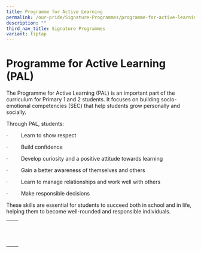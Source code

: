 ```yaml
---
title: Programme for Active Learning
permalink: /our-pride/Signature-Programmes/programme-for-active-learning/
description: ""
third_nav_title: Signature Programmes
variant: tiptap
---
```

<h1>Programme for Active Learning&nbsp; (PAL)</h1>
<p>The Programme for Active Learning (PAL) is an important part of the curriculum
for Primary 1 and 2 students. It focuses on building socio-emotional competencies
(SEC) that help students grow personally and socially.</p>
<p>Through PAL, students:</p>
<p>·&nbsp;&nbsp;&nbsp;&nbsp;&nbsp;&nbsp;&nbsp;&nbsp; Learn to show respect</p>
<p>·&nbsp;&nbsp;&nbsp;&nbsp;&nbsp;&nbsp;&nbsp;&nbsp; Build confidence</p>
<p>·&nbsp;&nbsp;&nbsp;&nbsp;&nbsp;&nbsp;&nbsp;&nbsp; Develop curiosity and
a positive attitude towards learning</p>
<p>·&nbsp;&nbsp;&nbsp;&nbsp;&nbsp;&nbsp;&nbsp;&nbsp; Gain a better awareness
of themselves and others</p>
<p>·&nbsp;&nbsp;&nbsp;&nbsp;&nbsp;&nbsp;&nbsp;&nbsp; Learn to manage relationships
and work well with others</p>
<p>·&nbsp;&nbsp;&nbsp;&nbsp;&nbsp;&nbsp;&nbsp;&nbsp; Make responsible decisions</p>
<p>These skills are essential for students to succeed both in school and
in life, helping them to become well-rounded and responsible individuals.</p>
<table style="minWidth: 50px">
<colgroup>
<col>
<col>
</colgroup>
<tbody>
<tr>
<th rowspan="1" colspan="1">
<p></p>
</th>
<th rowspan="1" colspan="1">
<p></p>
</th>
</tr>
<tr>
<td rowspan="1" colspan="1">
<p></p>
</td>
<td rowspan="1" colspan="1">
<p></p>
</td>
</tr>
<tr>
<td rowspan="1" colspan="1">
<p></p>
</td>
<td rowspan="1" colspan="1">
<p></p>
</td>
</tr>
</tbody>
</table>
<p></p>